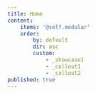 ```yaml
---
title: Home
content:
    items: '@self.modular'
    order:
        by: default
        dir: asc
        custom:
            - _showcase1
            - _callout1
            - _callout2
published: true
---
```


